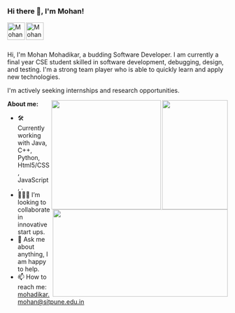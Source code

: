 ### Hi there 👋, I'm Mohan!

<a href="https://www.kaggle.com/androsstrk">
  <img align="left" alt="Mohan's Twitter" width="40px" src="https://img.icons8.com/nolan/2x/twitter-squared.png" />
</a>
<a href="https://www.linkedin.com/in/mohan-mohadikar-84a911187/">
  <img align="left" alt="Mohan's LinkdeIN" width="40px" src="https://img.icons8.com/nolan/2x/linkedin.png" />
</a>

<br />
<br />
<br />

Hi, I'm Mohan Mohadikar, a budding Software Developer. I am currently a final year CSE student skilled in software development, debugging, design, and testing. I'm a strong team player who is able to quickly learn and apply new technologies.

I'm actively seeking internships and research opportunities.

  <img align="right" height="250" width="150" alt="" src="https://c2techs.net/wp-content/uploads/2012/09/Java_Logo[1].png" />
  <img align="right" height="250" width="250" alt="" src="https://pluralsight.imgix.net/paths/python-7be70baaac.png" />
  <img align="right" height="200" width="400" alt="" src="https://www.pngitem.com/pimgs/m/78-787363_transparent-javascript-icon-png-html-css-js-png.png" />

**About me:**

- 🛠 Currently working with Java, C++, Python, Html5/CSS, JavaScript, .
- 👨🏻‍💻 I’m looking to collaborate in innovative start ups.
- 💬 Ask me about anything, I am happy to help.
- 📫 How to reach me: mohadikar.mohan@sitpune.edu.in

